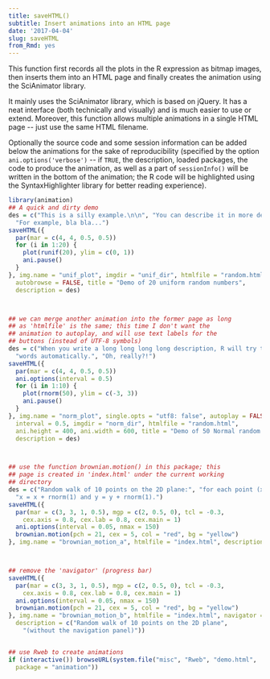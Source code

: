 ```yaml
---
title: saveHTML()
subtitle: Insert animations into an HTML page
date: '2017-04-04'
slug: saveHTML
from_Rmd: yes
---
```


This function first records all the plots in the R expression as bitmap
images, then inserts them into an HTML page and finally creates the animation
using the SciAnimator library.

It mainly uses the SciAnimator library, which is based on jQuery. It has a
neat interface (both technically and visually) and is much easier to use or
extend. Moreover, this function allows multiple animations in a single HTML
page -- just use the same HTML filename.

Optionally the source code and some session information can be added below
the animations for the sake of reproducibility (specified by the option
`ani.options('verbose')` -- if `TRUE`, the description, loaded
packages, the code to produce the animation, as well as a part of
`sessionInfo()` will be written in the bottom of the animation;
the R code will be highlighted using the SyntaxHighlighter library for better
reading experience).

 

```r
library(animation)
## A quick and dirty demo
des = c("This is a silly example.\n\n", "You can describe it in more detail.", 
  "For example, bla bla...")
saveHTML({
  par(mar = c(4, 4, 0.5, 0.5))
  for (i in 1:20) {
    plot(runif(20), ylim = c(0, 1))
    ani.pause()
  }
}, img.name = "unif_plot", imgdir = "unif_dir", htmlfile = "random.html", 
  autobrowse = FALSE, title = "Demo of 20 uniform random numbers", 
  description = des)



## we can merge another animation into the former page as long
## as 'htmlfile' is the same; this time I don't want the
## animation to autoplay, and will use text labels for the
## buttons (instead of UTF-8 symbols)
des = c("When you write a long long long long description, R will try to wrap the", 
  "words automatically.", "Oh, really?!")
saveHTML({
  par(mar = c(4, 4, 0.5, 0.5))
  ani.options(interval = 0.5)
  for (i in 1:10) {
    plot(rnorm(50), ylim = c(-3, 3))
    ani.pause()
  }
}, img.name = "norm_plot", single.opts = "utf8: false", autoplay = FALSE, 
  interval = 0.5, imgdir = "norm_dir", htmlfile = "random.html", 
  ani.height = 400, ani.width = 600, title = "Demo of 50 Normal random numbers", 
  description = des)



## use the function brownian.motion() in this package; this
## page is created in 'index.html' under the current working
## directory
des = c("Random walk of 10 points on the 2D plane:", "for each point (x, y),", 
  "x = x + rnorm(1) and y = y + rnorm(1).")
saveHTML({
  par(mar = c(3, 3, 1, 0.5), mgp = c(2, 0.5, 0), tcl = -0.3, 
    cex.axis = 0.8, cex.lab = 0.8, cex.main = 1)
  ani.options(interval = 0.05, nmax = 150)
  brownian.motion(pch = 21, cex = 5, col = "red", bg = "yellow")
}, img.name = "brownian_motion_a", htmlfile = "index.html", description = des)



## remove the 'navigator' (progress bar)
saveHTML({
  par(mar = c(3, 3, 1, 0.5), mgp = c(2, 0.5, 0), tcl = -0.3, 
    cex.axis = 0.8, cex.lab = 0.8, cex.main = 1)
  ani.options(interval = 0.05, nmax = 150)
  brownian.motion(pch = 21, cex = 5, col = "red", bg = "yellow")
}, img.name = "brownian_motion_b", htmlfile = "index.html", navigator = FALSE, 
  description = c("Random walk of 10 points on the 2D plane", 
    "(without the navigation panel)"))


## use Rweb to create animations
if (interactive()) browseURL(system.file("misc", "Rweb", "demo.html", 
  package = "animation"))
```
